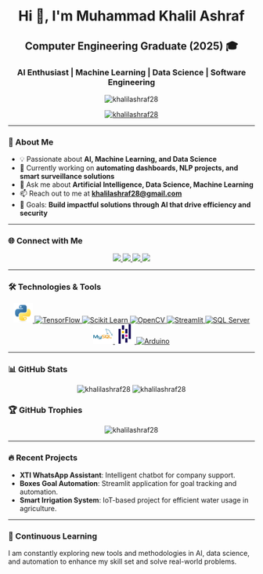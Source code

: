 <h1 align="center">Hi 👋, I'm Muhammad Khalil Ashraf</h1>
<h2 align="center">Computer Engineering Graduate (2025) 🎓 </h2>
<h3 align="center">AI Enthusiast | Machine Learning | Data Science | Software Engineering</h3>

<p align="center"> 
  <img src="https://komarev.com/ghpvc/?username=khalilashraf28&label=Profile%20views&color=0e75b6&style=flat" alt="khalilashraf28" /> 
</p>

<p align="center"> 
  <a href="https://github.com/ryo-ma/github-profile-trophy">
    <img src="https://github-profile-trophy.vercel.app/?username=khalilashraf28&theme=monokai&row=1&column=7" alt="khalilashraf28" />
  </a> 
</p>

---

### 🌟 About Me
- 💡 Passionate about **AI, Machine Learning, and Data Science**
- 🌱 Currently working on **automating dashboards, NLP projects, and smart surveillance solutions**
- 💬 Ask me about **Artificial Intelligence, Data Science, Machine Learning**
- 📫 Reach out to me at **khalilashraf28@gmail.com**
- 🎯 Goals: **Build impactful solutions through AI that drive efficiency and security**

---

### 🌐 Connect with Me
<p align="center">
  <a href="https://linkedin.com/in/muhammad-khalil-ashraf" target="_blank">
    <img src="https://img.shields.io/badge/LinkedIn-%230077B5.svg?style=for-the-badge&logo=linkedin&logoColor=white"/>
  </a>
  <a href="https://kaggle.com/muhammadkhalilashraf" target="_blank">
    <img src="https://img.shields.io/badge/Kaggle-%2312100E.svg?style=for-the-badge&logo=kaggle&logoColor=white"/>
  </a>
  <a href="https://fb.com/muhammad.khalil.ashraf" target="_blank">
    <img src="https://img.shields.io/badge/Facebook-%231877F2.svg?style=for-the-badge&logo=facebook&logoColor=white"/>
  </a>
  <a href="https://instagram.com/m.khalil_ashraf" target="_blank">
    <img src="https://img.shields.io/badge/Instagram-%23E4405F.svg?style=for-the-badge&logo=instagram&logoColor=white"/>
  </a>
</p>

---

### 🛠️ Technologies & Tools
<p align="center">
  <a href="https://www.python.org" target="_blank" rel="noreferrer">
    <img src="https://raw.githubusercontent.com/devicons/devicon/master/icons/python/python-original.svg" alt="Python" width="40" height="40"/>
  </a>
  <a href="https://www.tensorflow.org" target="_blank" rel="noreferrer">
    <img src="https://www.vectorlogo.zone/logos/tensorflow/tensorflow-icon.svg" alt="TensorFlow" width="40" height="40"/>
  </a>
  <a href="https://scikit-learn.org/" target="_blank" rel="noreferrer">
    <img src="https://upload.wikimedia.org/wikipedia/commons/0/05/Scikit_learn_logo_small.svg" alt="Scikit Learn" width="40" height="40"/>
  </a>
  <a href="https://opencv.org/" target="_blank" rel="noreferrer">
    <img src="https://www.vectorlogo.zone/logos/opencv/opencv-icon.svg" alt="OpenCV" width="40" height="40"/>
  </a>
  <a href="https://streamlit.io/" target="_blank" rel="noreferrer">
    <img src="https://streamlit.io/images/brand/streamlit-mark-color.svg" alt="Streamlit" width="40" height="40"/>
  </a>
  <a href="https://www.microsoft.com/en-us/sql-server" target="_blank" rel="noreferrer">
    <img src="https://www.svgrepo.com/show/303229/microsoft-sql-server-logo.svg" alt="SQL Server" width="40" height="40"/>
  </a>
  <a href="https://www.mysql.com/" target="_blank" rel="noreferrer">
    <img src="https://raw.githubusercontent.com/devicons/devicon/master/icons/mysql/mysql-original-wordmark.svg" alt="MySQL" width="40" height="40"/>
  </a>
  <a href="https://pandas.pydata.org/" target="_blank" rel="noreferrer">
    <img src="https://raw.githubusercontent.com/devicons/devicon/2ae2a900d2f041da66e950e4d48052658d850630/icons/pandas/pandas-original.svg" alt="Pandas" width="40" height="40"/>
  </a>
  <a href="https://www.arduino.cc/" target="_blank" rel="noreferrer">
    <img src="https://cdn.worldvectorlogo.com/logos/arduino-1.svg" alt="Arduino" width="40" height="40"/>
  </a>
</p>

---

### 📊 GitHub Stats
<p align="center">
  <img src="https://github-readme-stats.vercel.app/api?username=khalilashraf28&show_icons=true&locale=en&theme=radical" alt="khalilashraf28" />
  <img src="https://github-readme-stats.vercel.app/api/top-langs?username=khalilashraf28&show_icons=true&locale=en&layout=compact&theme=radical" alt="khalilashraf28" />
</p>

### 🏆 GitHub Trophies
<p align="center">
  <img src="https://github-profile-trophy.vercel.app/?username=khalilashraf28&theme=radical&no-frame=true&column=3&margin-w=15&margin-h=15" alt="khalilashraf28" />
</p>

---

### 🔥 Recent Projects
- **XTI WhatsApp Assistant**: Intelligent chatbot for company support.
- **Boxes Goal Automation**: Streamlit application for goal tracking and automation.
- **Smart Irrigation System**: IoT-based project for efficient water usage in agriculture.
  
---  

### 🌱 Continuous Learning
I am constantly exploring new tools and methodologies in AI, data science, and automation to enhance my skill set and solve real-world problems.
